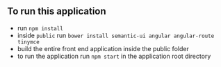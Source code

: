 ## To run this application

- run `npm install`
- inside `public` run `bower install semantic-ui angular angular-route tinymce`
- build the entire front end application inside the public folder
- to run the application run `npm start` in the application root directory

